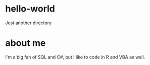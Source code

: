# hello-world
Just another directory

# about me
I'm a big fan of SQL and C#, but I like to code in R and VBA as well.
